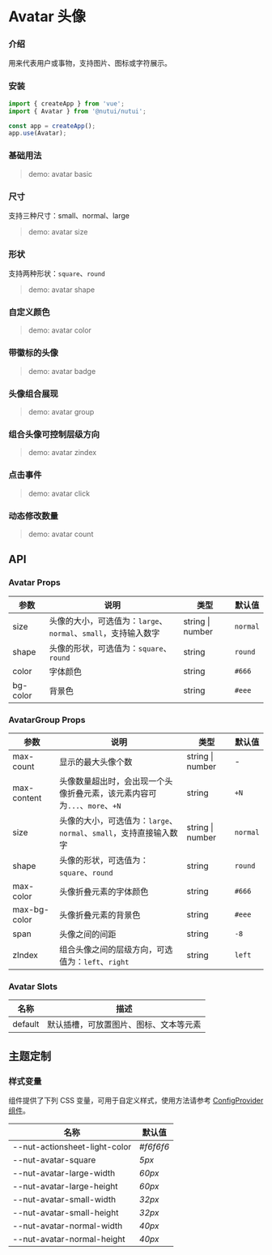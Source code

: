 # Avatar 头像

### 介绍

用来代表用户或事物，支持图片、图标或字符展示。

### 安装

```js
import { createApp } from 'vue';
import { Avatar } from '@nutui/nutui';

const app = createApp();
app.use(Avatar);
```

### 基础用法

> demo: avatar basic

### 尺寸

支持三种尺寸：small、normal、large

> demo: avatar size

### 形状

支持两种形状：`square`、`round`

> demo: avatar shape

### 自定义颜色

> demo: avatar color

### 带徽标的头像

> demo: avatar badge

### 头像组合展现

> demo: avatar group

### 组合头像可控制层级方向

> demo: avatar zindex

### 点击事件

> demo: avatar click

### 动态修改数量

> demo: avatar count

## API

### Avatar Props

| 参数 | 说明 | 类型 | 默认值 |
| --- | --- | --- | --- |
| size | 头像的大小，可选值为：`large`、`normal`、`small`，支持输入数字 | string \| number | `normal` |
| shape | 头像的形状，可选值为：`square`、`round ` | string | `round` |
| color | 字体颜色 | string | `#666` |
| bg-color | 背景色 | string | `#eee` |

### AvatarGroup Props

| 参数 | 说明 | 类型 | 默认值 |
| --- | --- | --- | --- |
| max-count | 显示的最大头像个数 | string \| number | - |
| max-content | 头像数量超出时，会出现一个头像折叠元素，该元素内容可为`...`、`more`、`+N` | string | `+N` |
| size | 头像的大小，可选值为：`large`、`normal`、`small`，支持直接输入数字 | string \| number | `normal` |
| shape | 头像的形状，可选值为：`square`、`round` | string | `round` |
| max-color | 头像折叠元素的字体颜色 | string | `#666` |
| max-bg-color | 头像折叠元素的背景色 | string | `#eee` |
| span | 头像之间的间距 | string | `-8` |
| zIndex | 组合头像之间的层级方向，可选值为：`left`、`right` | string | `left` |

### Avatar Slots

| 名称 | 描述 |
| --- | --- |
| default | 默认插槽，可放置图片、图标、文本等元素 |

## 主题定制

### 样式变量

组件提供了下列 CSS 变量，可用于自定义样式，使用方法请参考 [ConfigProvider 组件]()。

| 名称 | 默认值 |
| --- | --- |
| --nut-actionsheet-light-color | _#f6f6f6_ |
| --nut-avatar-square | _5px_ |
| --nut-avatar-large-width | _60px_ |
| --nut-avatar-large-height | _60px_ |
| --nut-avatar-small-width | _32px_ |
| --nut-avatar-small-height | _32px_ |
| --nut-avatar-normal-width | _40px_ |
| --nut-avatar-normal-height | _40px_ |
